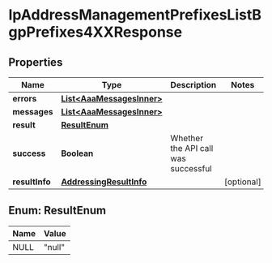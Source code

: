 

# IpAddressManagementPrefixesListBgpPrefixes4XXResponse


## Properties

| Name | Type | Description | Notes |
|------------ | ------------- | ------------- | -------------|
|**errors** | [**List&lt;AaaMessagesInner&gt;**](AaaMessagesInner.md) |  |  |
|**messages** | [**List&lt;AaaMessagesInner&gt;**](AaaMessagesInner.md) |  |  |
|**result** | [**ResultEnum**](#ResultEnum) |  |  |
|**success** | **Boolean** | Whether the API call was successful |  |
|**resultInfo** | [**AddressingResultInfo**](AddressingResultInfo.md) |  |  [optional] |



## Enum: ResultEnum

| Name | Value |
|---- | -----|
| NULL | &quot;null&quot; |



